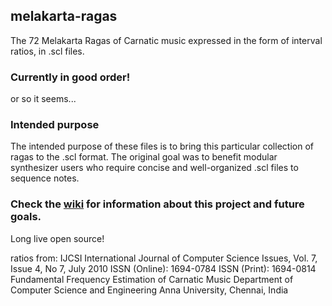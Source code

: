 ## melakarta-ragas
The 72 Melakarta Ragas of Carnatic music expressed in the form of interval ratios, in .scl files. 

### Currently in good order!
or so it seems...

### Intended purpose
The intended purpose of these files is to bring this particular collection of ragas to the .scl format. The original goal was to benefit modular synthesizer users who require concise and well-organized .scl files to sequence notes.

### Check the [wiki](https://github.com/alliums/melakarta-ragas/wiki) for information about this project and future goals.
Long live open source!

ratios from:
IJCSI International Journal of Computer Science Issues, Vol. 7, Issue 4, No 7, July 2010
ISSN (Online): 1694-0784
ISSN (Print): 1694-0814
Fundamental Frequency Estimation of Carnatic Music
Department of Computer Science and Engineering
Anna University, Chennai, India
